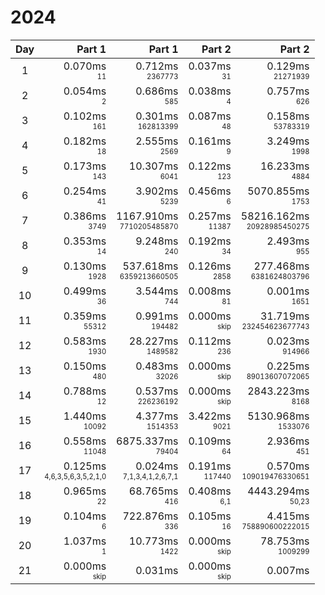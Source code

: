 # 2024

Day | Part 1 | Part 1 | Part 2 | Part 2
:---:|---:|---:|---:|---:
1 | 0.070ms <br/><sub><sup>11</sup></sub> | 0.712ms <br/><sub><sup>2367773</sup></sub> | 0.037ms <br/><sub><sup>31</sup></sub> | 0.129ms <br/><sub><sup>21271939</sup></sub> 
2 | 0.054ms <br/><sub><sup>2</sup></sub> | 0.686ms <br/><sub><sup>585</sup></sub> | 0.038ms <br/><sub><sup>4</sup></sub> | 0.757ms <br/><sub><sup>626</sup></sub> 
3 | 0.102ms <br/><sub><sup>161</sup></sub> | 0.301ms <br/><sub><sup>162813399</sup></sub> | 0.087ms <br/><sub><sup>48</sup></sub> | 0.158ms <br/><sub><sup>53783319</sup></sub> 
4 | 0.182ms <br/><sub><sup>18</sup></sub> | 2.555ms <br/><sub><sup>2569</sup></sub> | 0.161ms <br/><sub><sup>9</sup></sub> | 3.249ms <br/><sub><sup>1998</sup></sub> 
5 | 0.173ms <br/><sub><sup>143</sup></sub> | 10.307ms <br/><sub><sup>6041</sup></sub> | 0.122ms <br/><sub><sup>123</sup></sub> | 16.233ms <br/><sub><sup>4884</sup></sub> 
6 | 0.254ms <br/><sub><sup>41</sup></sub> | 3.902ms <br/><sub><sup>5239</sup></sub> | 0.456ms <br/><sub><sup>6</sup></sub> | 5070.855ms <br/><sub><sup>1753</sup></sub> 
7 | 0.386ms <br/><sub><sup>3749</sup></sub> | 1167.910ms <br/><sub><sup>7710205485870</sup></sub> | 0.257ms <br/><sub><sup>11387</sup></sub> | 58216.162ms <br/><sub><sup>20928985450275</sup></sub> 
8 | 0.353ms <br/><sub><sup>14</sup></sub> | 9.248ms <br/><sub><sup>240</sup></sub> | 0.192ms <br/><sub><sup>34</sup></sub> | 2.493ms <br/><sub><sup>955</sup></sub> 
9 | 0.130ms <br/><sub><sup>1928</sup></sub> | 537.618ms <br/><sub><sup>6359213660505</sup></sub> | 0.126ms <br/><sub><sup>2858</sup></sub> | 277.468ms <br/><sub><sup>6381624803796</sup></sub> 
10 | 0.499ms <br/><sub><sup>36</sup></sub> | 3.544ms <br/><sub><sup>744</sup></sub> | 0.008ms <br/><sub><sup>81</sup></sub> | 0.001ms <br/><sub><sup>1651</sup></sub> 
11 | 0.359ms <br/><sub><sup>55312</sup></sub> | 0.991ms <br/><sub><sup>194482</sup></sub> | 0.000ms <br/><sub><sup>skip</sup></sub> | 31.719ms <br/><sub><sup>232454623677743</sup></sub> 
12 | 0.583ms <br/><sub><sup>1930</sup></sub> | 28.227ms <br/><sub><sup>1489582</sup></sub> | 0.112ms <br/><sub><sup>236</sup></sub> | 0.023ms <br/><sub><sup>914966</sup></sub> 
13 | 0.150ms <br/><sub><sup>480</sup></sub> | 0.483ms <br/><sub><sup>32026</sup></sub> | 0.000ms <br/><sub><sup>skip</sup></sub> | 0.225ms <br/><sub><sup>89013607072065</sup></sub> 
14 | 0.788ms <br/><sub><sup>12</sup></sub> | 0.537ms <br/><sub><sup>226236192</sup></sub> | 0.000ms <br/><sub><sup>skip</sup></sub> | 2843.223ms <br/><sub><sup>8168</sup></sub> 
15 | 1.440ms <br/><sub><sup>10092</sup></sub> | 4.377ms <br/><sub><sup>1514353</sup></sub> | 3.422ms <br/><sub><sup>9021</sup></sub> | 5130.968ms <br/><sub><sup>1533076</sup></sub> 
16 | 0.558ms <br/><sub><sup>11048</sup></sub> | 6875.337ms <br/><sub><sup>79404</sup></sub> | 0.109ms <br/><sub><sup>64</sup></sub> | 2.936ms <br/><sub><sup>451</sup></sub> 
17 | 0.125ms <br/><sub><sup>4,6,3,5,6,3,5,2,1,0</sup></sub> | 0.024ms <br/><sub><sup>7,1,3,4,1,2,6,7,1</sup></sub> | 0.191ms <br/><sub><sup>117440</sup></sub> | 0.570ms <br/><sub><sup>109019476330651</sup></sub> 
18 | 0.965ms <br/><sub><sup>22</sup></sub> | 68.765ms <br/><sub><sup>416</sup></sub> | 0.408ms <br/><sub><sup>6,1</sup></sub> | 4443.294ms <br/><sub><sup>50,23</sup></sub> 
19 | 0.104ms <br/><sub><sup>6</sup></sub> | 722.876ms <br/><sub><sup>336</sup></sub> | 0.105ms <br/><sub><sup>16</sup></sub> | 4.415ms <br/><sub><sup>758890600222015</sup></sub> 
20 | 1.037ms <br/><sub><sup>1</sup></sub> | 10.773ms <br/><sub><sup>1422</sup></sub> | 0.000ms <br/><sub><sup>skip</sup></sub> | 78.753ms <br/><sub><sup>1009299</sup></sub> 
21 | 0.000ms <br/><sub><sup>skip</sup></sub> | 0.031ms <br/><sub><sup><NOT YET IMPLEMENTED></sup></sub> | 0.000ms <br/><sub><sup>skip</sup></sub> | 0.007ms <br/><sub><sup><NOT YET IMPLEMENTED></sup></sub> 
